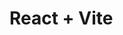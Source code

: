 # React + Vite

<!--
- Mover lo de la cuota de TC cerca del precio
- Tachar las tallas que no hayan
- Modificar lo del contador
- Poner lo de la oferta
 -->
